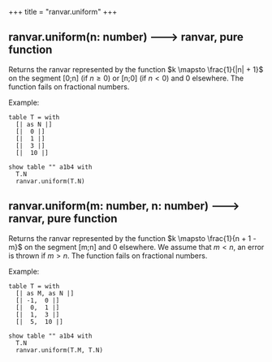 +++
title = "ranvar.uniform"
+++

## ranvar.uniform(n: number) 🡒 ranvar, pure function

Returns the ranvar represented by the function $k \mapsto \frac{1}{|n| + 1}$ on the segment \[0;n\] (if $n \geq 0$) or \[n;0\] (if $n < 0$) and 0 elsewhere. The function fails on fractional numbers.

Example:

```envision
table T = with
  [| as N |]
  [|  0 |]
  [|  1 |]
  [|  3 |]
  [|  10 |]

show table "" a1b4 with
  T.N
  ranvar.uniform(T.N)
```

## ranvar.uniform(m: number, n: number) 🡒 ranvar, pure function

Returns the ranvar represented by the function $k \mapsto \frac{1}{n + 1 - m}$ on the segment \[m;n\] and 0 elsewhere. We assume that $m < n$, an error is thrown if $m > n$. The function fails on fractional numbers.

Example:

```envision
table T = with
  [| as M, as N |]
  [| -1,  0 |]
  [|  0,  1 |]
  [|  1,  3 |]
  [|  5,  10 |]

show table "" a1b4 with
  T.N
  ranvar.uniform(T.M, T.N)
```
